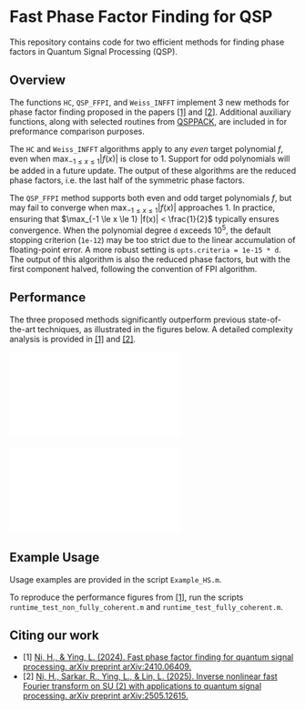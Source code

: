# Fast Phase Factor Finding for QSP

This repository contains code for two efficient methods for finding phase factors in Quantum Signal Processing (QSP).

## Overview

The functions `HC`, `QSP_FFPI`, and `Weiss_INFFT` implement 3 new methods for phase factor finding proposed in the papers [\[1\]](#ref1) and [\[2\]](#ref2). Additional auxiliary functions, along with selected routines from [QSPPACK](https://github.com/qsppack/QSPPACK), are included in for preformance comparison purposes.

The `HC` and `Weiss_INFFT` algorithms apply to any *even* target polynomial $f$, even when $\max_{-1 \le x \le 1} |f(x)|$ is close to 1. Support for odd polynomials will be added in a future update. The output of these algorithms are the reduced phase factors, i.e. the last half of the symmetric phase factors.

The `QSP_FFPI` method supports both even and odd target polynomials $f$, but may fail to converge when $\max_{-1 \le x \le 1} |f(x)|$ approaches 1. In practice, ensuring that $\max_{-1 \le x \le 1} |f(x)| < \frac{1}{2}$ typically ensures convergence. When the polynomial degree `d` exceeds $10^5$, the default stopping criterion (`1e-12`) may be too strict due to the linear accumulation of floating-point error. A more robust setting is `opts.criteria = 1e-15 * d`. The output of this algorithm is also the reduced phase factors, but with the first component halved, following the convention of FPI algorithm.

## Performance 

The three proposed methods significantly outperform previous state-of-the-art techniques, as illustrated in the figures below. A detailed complexity analysis is provided in [\[1\]](#ref1) and [\[2\]](#ref2).

![Runtime comparasion in non-fully coherent setting](Images/non_fc2.pdf)

![Runtime comparasion in fully coherent setting](Images/fully_coh2.pdf)

## Example Usage

Usage examples are provided in the script `Example_HS.m`.

To reproduce the performance figures from [\[1\]](#ref1), run the scripts `runtime_test_non_fully_coherent.m` and `runtime_test_fully_coherent.m`.

## Citing our work

- <a name="ref1"></a> [1] [Ni, H., & Ying, L. (2024). Fast phase factor finding for quantum signal processing. arXiv preprint arXiv:2410.06409.](https://arxiv.org/abs/2410.06409)
- <a name="ref2"></a> [2] [Ni, H., Sarkar, R., Ying, L., & Lin, L. (2025). Inverse nonlinear fast Fourier transform on SU (2) with applications to quantum signal processing. arXiv preprint arXiv:2505.12615.](https://arxiv.org/abs/2505.12615)
